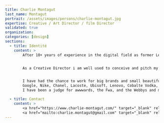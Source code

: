 ```yaml
---
title: Charlie Montagut
last_name: Montagut
portrait: /assets/images/persons/charlie-montagut.jpg
expertise: Creative / Art Director / film Director
validated: true
organization:
categories: [design]
sections:
  - title: Identité
    content: >
        After 10+ years of experience in the digital field as former Lead Art Director at Stinkdigital Paris, Hyper Island Alumni. I decided to dedicate myself to the wonderful world of freelancing. Even though I am Specialised in immersive experience and digital communication. I tend now to put myself in all sorts of creative projects that involves using both my left and right cortex .


        As a Creative Director i am well used to conceive and pitch my ideas * in english or french * to any size of clients. I speak the language of developers, and love what technology can bring to a project. But I also am a craftsman that is still wondering what not to learn. I now do UX/U, Branding, Direct Films & photography, Graphic Design, Motion Design,... Let's say i am a studio on my on.


        I have had the chance to work for big brands and small beautifull ones.
        Google, Nike, Chanel, Lacoste, Ubisoft, Lenovo, Cobalte Vodka, Ray-Ban, 13eme Rue, Absolut, Skittles, Shake-Shak, WWF, Le printemps, Coty
        I have been a judge for awwwards, the Fwa, and the Webbys and my work have been featured on behance, Resume.se, communication art, site inspire, pattern tap, Kikk festival ( talk ). I won 30+ international awards ( FWA, webbys, Lovies, Eurobest, Awwwards, ...) I am a lecturer in webdesign / creativity at Bordeaux III university.

  - title: Contact
    content: >
        <a href="https://www.charlie-montagut.com/" target="_blank" rel="noreferrer">Site</a> –
        <a href="mailto:charlie.montagut@gmail.com" target="_blank" rel="noreferrer">Mail</a>
---
```

